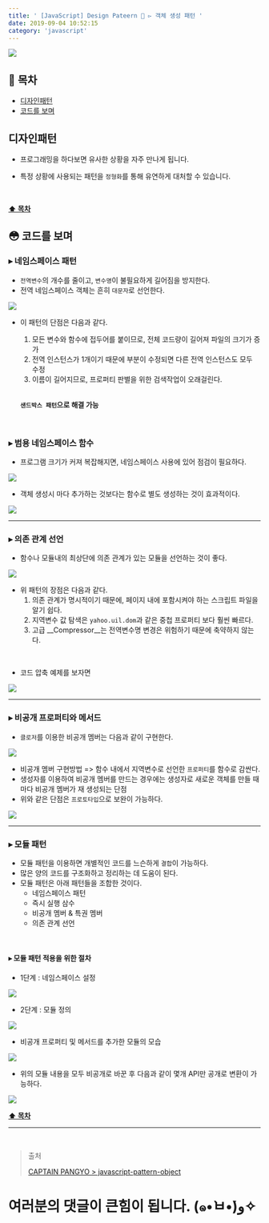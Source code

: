 ```yaml
---
title: ' [JavaScript] Design Pateern 💠 ▻ 객체 생성 패턴 '
date: 2019-09-04 10:52:15
category: 'javascript'
---
```


![](../../../assets/javascript/design-pattern/1/javascript.design.pattern.logo.jpeg)

## **💎 목차**
  * [디자인패턴](#-디자인패턴)
  * [코드를 보며](#-코드를-보며)

## **디자인패턴**

- 프로그래밍을 하다보면 유사한 상황을 자주 만나게 됩니다.

- 특정 상황에 사용되는 패턴을 `정형화`를 통해 유연하게 대처할 수 있습니다.

<br />

**[⬆ 목차](#-목차)**

## **😳 코드를 보며**

### ▸ 네임스페이스 패턴
* `전역변수`의 개수를 줄이고, `변수명`이 불필요하게 길어짐을 방지한다.
* 전역 네임스페이스 객체는 흔히 `대문자`로 선언한다.

![](../../../assets/javascript/design-pattern/1/javascript.design.pattern.1.png)
<br />

* 이 패턴의 단점은 다음과 같다.
    1. 모든 변수와 함수에 접두어를 붙이므로, 전체 코드량이 길어져 파일의 크기가 증가
    2. 전역 인스턴스가 1개이기 때문에 부분이 수정되면 다른 전역 인스턴스도 모두 수정
    3. 이름이 길어지므로, 프로퍼티 판별을 위한 검색작업이 오래걸린다. 
    
    <br />
    
    __`샌드박스 패턴`으로 해결 가능__

<br />

### ▸ 범용 네임스페이스 함수
*   프로그램 크기가 커져 복잡해지면, 네임스페이스 사용에 있어 점검이 필요하다.

![](../../../assets/javascript/design-pattern/1/javascript.design.pattern.2.png)
<br />

* 객체 생성시 마다 추가하는 것보다는 함수로 별도 생성하는 것이 효과적이다.

![](../../../assets/javascript/design-pattern/1/javascript.design.pattern.3.png)
<br />

---

### ▸ 의존 관계 선언
* 함수나 모듈내의 최상단에 의존 관계가 있는 모듈을 선언하는 것이 좋다.

![](../../../assets/javascript/design-pattern/1/javascript.design.pattern.4.png)
<br />

* 위 패턴의 장점은 다음과 같다.
  1. 의존 관계가 명시적이기 때문에, 페이지 내에 포함시켜야 하는 스크립트 파일을 알기 쉽다.
  2. 지역변수 값 탐색은 `yahoo.uil.dom`과 같은 중첩 프로퍼티 보다 훨씬 빠르다.
  3. 고급 __Compressor__는 전역변수명 변경은 위험하기 때문에 축약하지 않는다.

<br />

* 코드 압축 예제를 보자면

![](../../../assets/javascript/design-pattern/1/javascript.design.pattern.5.png)
<br />

---

### ▸ 비공개 프로퍼티와 메서드
* `클로저`를 이용한 비공개 멤버는 다음과 같이 구현한다.

![](../../../assets/javascript/design-pattern/1/javascript.design.pattern.6.png)
<br />

* 비공개 멤버 구현방법 => 함수 내에서 지역변수로 선언한 `프로퍼티`를 함수로 감싼다.
* 생성자를 이용하여 비공개 멤버를 만드는 경우에는 생성자로 새로운 객체를 만들 때 마다 비공개 멤버가 재 생성되는 단점
* 위와 같은 단점은 `프로토타입`으로 보완이 가능하다.

![](../../../assets/javascript/design-pattern/1/javascript.design.pattern.7.png)
<br />

---

### ▸ 모듈 패턴
* 모듈 패턴을 이용하면 개별적인 코드를 느슨하게 `결합`이 가능하다.
* 많은 양의 코드를 구조화하고 정리하는 데 도움이 된다.
* 모듈 패턴은 아래 패턴들을 조합한 것이다.
  * 네임스페이스 패턴
  * 즉시 실행 삼수
  * 비공개 멤버 & 특권 멤버
  * 의존 관계 선언

<br />

#### ▸ 모듈 패턴 적용을 위한 절차
* 1단계 : 네임스페이스 설정

![](../../../assets/javascript/design-pattern/1/javascript.design.pattern.8.png)
<br />

* 2단계 : 모듈 정의

![](../../../assets/javascript/design-pattern/1/javascript.design.pattern.9.png)
<br />

* 비공개 프로퍼티 및 메서드를 추가한 모듈의 모습

![](../../../assets/javascript/design-pattern/1/javascript.design.pattern.10.png)
<br />

* 위의 모듈 내용을 모두 비공개로 바꾼 후 다음과 같이 몇개 API만 공개로 변환이 가능하다.

![](../../../assets/javascript/design-pattern/1/javascript.design.pattern.11.png)
<br />

**[⬆ 목차](#-목차)**

---

<br />

> 출처
>
> <a href="https://joshua1988.github.io/web-development/javascript/javascript-pattern-object/" target="_blank">CAPTAIN PANGYO > javascript-pattern-object</a>

# 여러분의 댓글이 큰힘이 됩니다. (๑•̀ㅂ•́)و✧
